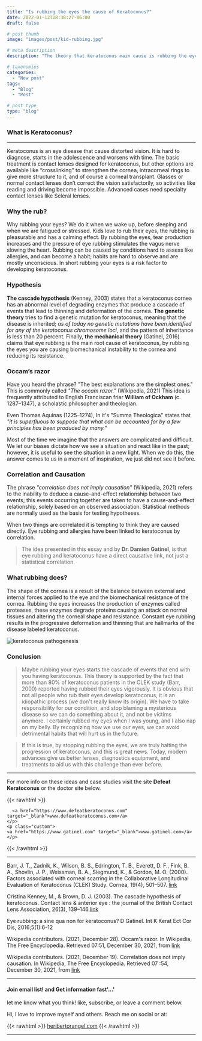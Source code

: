 ```yaml
---
title: "Is rubbing the eyes the cause of Keratoconus?"
date: 2022-01-12T18:38:27-06:00
draft: false

# post thumb
image: "images/post/kid-rubbing.jpg"

# meta description
description: "The theory that keratoconus main cause is rubbing the eye ball"

# taxonomies
categories: 
  - "New post"
tags:
  - "Blog"
  - "Post"

# post type
type: "blog"
---
```

### What is Keratoconus?
-----------
Keratoconus is an eye disease that cause distorted vision. It is hard to diagnose, starts in the adolescence and worsens with time. The basic treatment is contact lenses designed for keratoconus, but other options are available like “crosslinking” to strengthen the cornea, intracorneal rings to give more structure to it, and of course a corneal transplant. Glasses or normal contact lenses don’t correct the vision satisfactorily, so activities like reading and driving become impossible. Advanced cases need specialty contact lenses like Scleral lenses.

### Why the rub?

Why rubbing your eyes? We do it when we wake up, before sleeping and when we are fatigued or stressed. Kids love to rub their eyes, the rubbing is pleasurable and has a calming effect. By rubbing the eyes, tear production increases and the pressure of eye rubbing stimulates the vagus nerve slowing the heart. Rubbing can be caused by conditions hard to assess like allergies, and can become a habit; habits are hard to observe and are mostly unconscious. In short rubbing your eyes is a risk factor to developing keratoconus.

### Hypothesis

**The cascade hypothesis** (Kenney, 2003) states that a keratoconus cornea has an abnormal level of degrading enzymes that produce a cascade of events that lead to thinning and deformation of the cornea. **The genetic theory** tries to find a genetic mutation for keratoconus, meaning that the disease is inherited; *as of today no genetic mutations have been identified for any of the keratoconus chromosome loci*, and the pattern of inheritance is less than 20 percent. Finally, **the mechanical theory** (Gatinel, 2016) claims that eye rubbing is the main root cause of keratoconus, by rubbing the eyes you are causing biomechanical instability to the cornea and reducing its resistance.

### Occam’s razor

Have you heard the phrase? "The best explanations are the simplest ones." This is commonly called *"The occam razor."* (Wikipedia, 2021) This idea is frequently attributed to English Franciscan friar **William of Ockham** (c. 1287–1347), a scholastic philosopher and theologian.

Even Thomas Aquinas (1225–1274), In it's "Summa Theologica" states that *"it is superfluous to suppose that what can be accounted for by a few principles has been produced by many."*

 Most of the time we imagine that the answers are complicated and difficult. We let our biases dictate how we see a situation and react like in the past; however, it is useful to see the situation in a new light. When we do this, the answer comes to us in a moment of inspiration, we just did not see it before.

### Correlation and Causation

The phrase *"correlation does not imply causation"* (Wikipedia, 2021) refers to the inability to deduce a cause-and-effect relationship between two events; this events occurring together are taken to have a cause-and-effect relationship, solely based on an observed association. Statistical methods are normally used as the basis for testing hypotheses.

 When two things are correlated it is tempting to think they are caused directly. Eye rubbing and allergies have been linked to keratoconus by correlation.

> The idea presented in this essay and by **Dr. Damien Gatinel**, is that eye rubbing and keratoconus have a direct causative link, not just a statistical correlation.

### What rubbing does?

The shape of the cornea is a result of the balance between external and internal forces applied to the eye and the biomechanical resistance of the cornea. Rubbing the eyes increases the production of enzymes called proteases, these enzymes degrade proteins causing an attack on normal tissues and altering the corneal shape and resistance. Constant eye rubbing results in the progressive deformation and thinning that are hallmarks of the disease labeled keratoconus.

![keratoconus pathogenesis](../../images/post/kcpathogenesis.png)

### Conclusion

>Maybe rubbing your eyes starts the cascade of events that end with you having keratoconus. This theory is supported by the fact that more than 80% of keratoconus patients in the CLEK study (Barr, 2000) reported having rubbed their eyes vigorously. It is obvious that not all people who rub their eyes develop keratoconus, it is an idiopathic process (we don't really know its origin). We have to take responsibility for our condition, and stop blaming a mysterious disease so we can do something about it, and not be victims anymore. I certainly rubbed my eyes when I was young, and I also nap on my belly. By recognizing how we use our eyes, we can avoid detrimental habits that will hurt us in the future.

>If this is true, by stopping rubbing the eyes, we are truly halting the progression of keratoconus, and this is great news. Today, modern advances give us better lenses, diagnostics equipment, and treatments to aid us with this challenge than ever before.

-----------

For more info on these ideas and case studies visit the site **Defeat Keratoconus** or the doctor site below.

{{< rawhtml >}}
    <p class="custom">
      
      <a href="https://www.defeatkeratoconus.com" target="_blank">www.defeatkeratoconus.com</a>
    </p>
    <p class="custom">
    <a href="https://www.gatinel.com" target="_blank">www.gatinel.com</a>
    </p>
{{< /rawhtml >}}

-----------

Barr, J. T., Zadnik, K., Wilson, B. S., Edrington, T. B., Everett, D. F., Fink, B. A., Shovlin, J. P., Weissman, B. A., Siegmund, K., & Gordon, M. O. (2000). Factors associated with corneal scarring in the Collaborative Longitudinal Evaluation of Keratoconus (CLEK) Study. Cornea, 19(4), 501–507. [link](https://doi.org/10.1097/00003226-200007000-00020)

Cristina Kenney, M., & Brown, D. J. (2003). The cascade hypothesis of keratoconus. Contact lens & anterior eye : the journal of the British Contact Lens Association, 26(3), 139–146.[link](https://doi.org/10.1016/S1367-0484(03)00022-5)

Eye rubbing: a sine qua non for keratoconus? D Gatinel. Int K Kerat Ect Cor Dis, 2016;5(1):6-12

Wikipedia contributors. (2021, December 28). Occam's razor. In Wikipedia, The Free Encyclopedia. Retrieved 07:51, December 30, 2021, from [link](https://en.wikipedia.org/w/index.php?title=Occam%27s_razor&oldid=1062502101)

Wikipedia contributors. (2021, December 19). Correlation does not imply causation. In Wikipedia, The Free Encyclopedia. Retrieved 07 :54, December 30, 2021, from [link](https://en.wikipedia.org/w/index.php?title=Correlation_does_not_imply_causation&oldid=106100504)

-----------

#### Join email list! and Get information fast'...'

let me know what you think! like, subscribe, or leave a comment below.

Hi, I love to improve myself and others. Reach me on social or at:

{{< rawhtml >}}
<a href="https://heribertorangel.com" target="_blank">heribertorangel.com</a>
{{< /rawhtml >}}

-----------
